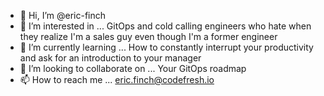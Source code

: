 - 👋 Hi, I’m @eric-finch
- 👀 I’m interested in ... GitOps and cold calling engineers who hate when they realize I'm a sales guy even though I'm a former engineer
- 🌱 I’m currently learning ... How to constantly interrupt your productivity and ask for an introduction to your manager
- 💞️ I’m looking to collaborate on ... Your GitOps roadmap
- 📫 How to reach me ... eric.finch@codefresh.io

<!---
eric-finch/eric-finch is a ✨ special ✨ repository because its `README.md` (this file) appears on your GitHub profile.
You can click the Preview link to take a look at your changes.
--->
